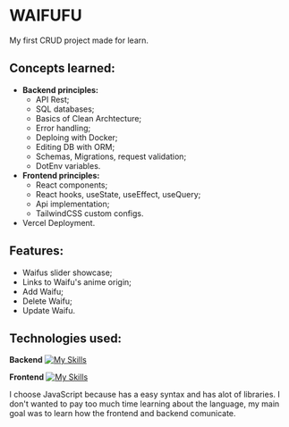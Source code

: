 # WAIFUFU

My first CRUD project made for learn.

## Concepts learned:
- **Backend principles:**
  - API Rest;
  - SQL databases;
  - Basics of Clean Archtecture;
  - Error handling;
  - Deploing with Docker;
  - Editing DB with ORM;
  - Schemas, Migrations, request validation;
  - DotEnv variables.
- **Frontend principles:**
  - React components;
  - React hooks, useState, useEffect, useQuery;
  - Api implementation;
  - TailwindCSS custom configs.
- Vercel Deployment. 

## Features:
- Waifus slider showcase;
- Links to Waifu's anime origin;
- Add Waifu;
- Delete Waifu;
- Update Waifu.

## Technologies used:

**Backend**
[![My Skills](https://skillicons.dev/icons?i=ts,express,prisma,mariadb)](https://skillicons.dev)

**Frontend**
[![My Skills](https://skillicons.dev/icons?i=ts,react,vite,tailwind)](https://skillicons.dev)

I choose JavaScript because has a easy syntax and has alot of libraries. 
I don't wanted to pay too much time learning about the language, my main goal was to learn how the frontend and backend comunicate.